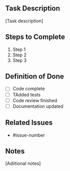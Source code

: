 ## Task Description
[Task description]

## Steps to Complete
1. Step 1
2. Step 2
3. Step 3

## Definition of Done
- [ ] Code complete
- [ ] TAdded tests
- [ ] Code review finished
- [ ] Documentation updated

## Related Issues
- #issue-number

## Notes
[Adiitional notes]
